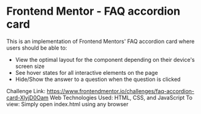# Frontend Mentor - FAQ accordion card

This is an implementation of Frontend Mentors' FAQ accordion card where users should be able to:

- View the optimal layout for the component depending on their device's screen size
- See hover states for all interactive elements on the page
- Hide/Show the answer to a question when the question is clicked

Challenge Link: https://www.frontendmentor.io/challenges/faq-accordion-card-XlyjD0Oam
Web Technologies Used: HTML, CSS, and JavaScript
To view: Simply open index.html using any browser
